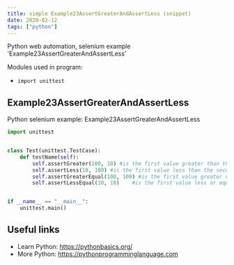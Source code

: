 ```yaml
---
title: simple Example23AssertGreaterAndAssertLess (snippet)
date: 2020-02-12
tags: ["python"]
---
```

Python web automation, selenium example 'Example23AssertGreaterAndAssertLess'


Modules used in program: 
* `import unittest`

## Example23AssertGreaterAndAssertLess

Python selenium example: Example23AssertGreaterAndAssertLess

```python
import unittest


class Test(unittest.TestCase):
    def testName(self):
        self.assertGreater(100, 10) #is the first value greater than the second value?
        self.assertLess(10, 100) #is the first value less than the second value?
        self.assertGreaterEqual(100, 100) #is the first value greater or euqal than the second value?
        self.assertLessEqual(10, 10)    #is the first value less or equal than the second value?


if __name__ == "__main__":
    unittest.main()


```

## Useful links

- Learn Python: https://pythonbasics.org/
- More Python: https://pythonprogramminglanguage.com
